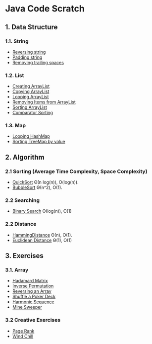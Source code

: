 # Java Code Scratch
## 1. Data Structure

### 1.1. String

- [Reversing string](https://github.com/Martin-Tan/code-scratch/blob/master/java-basics/data-structure/string/StringReverse.java)
- [Padding string](https://github.com/Martin-Tan/code-scratch/blob/master/java-basics/data-structure/string/PaddingString.java)
- [Removing trailing spaces](https://github.com/Martin-Tan/code-scratch/blob/master/java-basics/data-structure/string/RemovingTrailingSpaces.java)

### 1.2. List

- [Creating ArrayList](https://github.com/Martin-Tan/code-scratch/blob/master/java-basics/data-structure/collection/arrayList/CreatingArrayList.java)
- [Copying ArrayList](https://github.com/Martin-Tan/code-scratch/blob/master/java-basics/data-structure/collection/arrayList/CopyingArrayList.java)
- [Looping ArrayList](https://github.com/Martin-Tan/code-scratch/blob/master/java-basics/data-structure/collection/arrayList/LoopingArrayList.java)
- [Removing Items from ArrayList](https://github.com/Martin-Tan/code-scratch/blob/master/java-basics/data-structure/collection/arrayList/RemovingItem.java)
- [Sorting ArrayList](https://github.com/Martin-Tan/code-scratch/blob/master/java-basics/data-structure//collection/arrayList/SortingArrayList.java)
- [Comparator Sorting](https://github.com/Martin-Tan/code-scratch/blob/master/java-basics/data-structure/collection/arrayList/objectSort/UsingComparator.java)

### 1.3. Map

- [Looping HashMap](https://github.com/Martin-Tan/code-scratch/blob/master/java-basics/data-structure/map/hashmap/LoopingHashMap.java)
- [Sorting TreeMap by value](https://github.com/Martin-Tan/code-scratch/blob/master/java-basics/data-structure/map/treemap/SortingTreeMapByValue.java)



## 2. Algorithm

### 2.1 Sorting (Average Time Complexity, Space Complexity)

- [QuickSort](https://github.com/Martin-Tan/code-scratch/blob/master/java-basics/algorithm/sorting/QuickSort.java)  Θ(n log(n)), O(log(n)).
- [BubbleSort](https://github.com/Martin-Tan/code-scratch/blob/master/java-basics/algorithm/sorting/BubbleSort.java) Θ(n^2), O(1).

### 2.2 Searching

- [Binary Search](https://github.com/Martin-Tan/code-scratch/blob/master/java-basics/algorithm/searching/binary-search/BinarySearch.java) Θ(log(n)), O(1)

### 2.2 Distance

- [HammingDistance](https://github.com/Martin-Tan/code-scratch/blob/master/java-basics/algorithm/others/HammingDistance.java) Θ(n), O(1).
- [Euclidean Distance](https://github.com/Martin-Tan/code-scratch/blob/master/cs-java/creative-exercises/EuclideanDistance.java) Θ(1), O(1)

## 3. Exercises

### 3.1. Array

- [Hadamard Matrix](https://github.com/Martin-Tan/code-scratch/blob/master/cs-java/array/HadamardMatrix.java)
- [Inverse Permutation](https://github.com/Martin-Tan/code-scratch/blob/master/cs-java/array/InversePermutation.java)
- [Reversing an Array](https://github.com/Martin-Tan/code-scratch/blob/master/cs-java/array/Reverse.java)
- [Shuffle a  Poker Deck](https://github.com/Martin-Tan/code-scratch/blob/master/cs-java/array/Shuffle.java)
- [Harmonic Sequence](https://github.com/Martin-Tan/code-scratch/blob/master/cs-java/array/HarmonicSequence.java)
- [Mine Sweeper](https://github.com/Martin-Tan/code-scratch/blob/master/cs-java/array/MineSweeper.java)

### 3.2 Creative Exercises

- [Page Rank](https://github.com/Martin-Tan/code-scratch/blob/master/cs-java/pagerank/RandomSurfer.java)
- [Wind Chill](https://github.com/Martin-Tan/code-scratch/blob/master/cs-java/creative-exercises/WindChill.java)